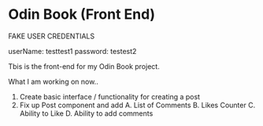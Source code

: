# Odin Book (Front End)

FAKE USER CREDENTIALS

userName: testtest1
password: testest2

Tbis is the front-end for my Odin Book project. 

What I am working on now..
1. Create basic interface / functionality for creating a post
2. Fix up Post component and add
    A. List of Comments
    B. Likes Counter
    C. Ability to Like
    D. Ability to add comments